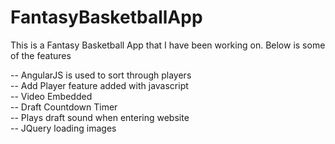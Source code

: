 # FantasyBasketballApp
This is a Fantasy Basketball App that I have been working on. Below is some of the features
<br />

-- AngularJS is used to sort through players
<br />
-- Add Player feature added with javascript
<br />
-- Video Embedded
<br />
-- Draft Countdown Timer
<br />
-- Plays draft sound when entering website
<br />
-- JQuery loading images